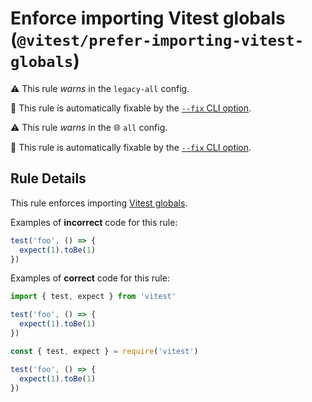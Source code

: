 # Enforce importing Vitest globals (`@vitest/prefer-importing-vitest-globals`)

⚠️ This rule _warns_ in the `legacy-all` config.

🔧 This rule is automatically fixable by the [`--fix` CLI option](https://eslint.org/docs/latest/user-guide/command-line-interface#--fix).

<!-- end auto-generated rule header -->

⚠️ This rule _warns_ in the 🌐 `all` config.

🔧 This rule is automatically fixable by the [`--fix` CLI option](https://eslint.org/docs/latest/user-guide/command-line-interface#--fix).

## Rule Details

This rule enforces importing [Vitest globals](https://vitest.dev/config/#globals).

Examples of **incorrect** code for this rule:

```ts
test('foo', () => {
  expect(1).toBe(1)
})
```

Examples of **correct** code for this rule:

```ts
import { test, expect } from 'vitest'

test('foo', () => {
  expect(1).toBe(1)
})
```

```ts
const { test, expect } = require('vitest')

test('foo', () => {
  expect(1).toBe(1)
})
```
